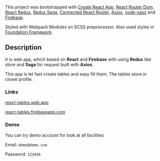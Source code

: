 This project was bootstrapped with [Create React App](https://github.com/facebook/create-react-app), [React Router Dom](https://github.com/ReactTraining/react-router/tree/master/packages/react-router-dom), [React Redux](https://github.com/reduxjs/react-redux), [Redux Saga](https://github.com/redux-saga/redux-saga), [Connected React Router](https://github.com/supasate/connected-react-router), [Axios](https://github.com/axios/axios), [node-sass](https://github.com/sass/node-sass) and [Firebase](https://github.com/firebase/).

Styled with Webpack Modules on SCSS preprocessor. Also used styles in [Foundation Framework](https://get.foundation/index.html)

## Description

It is web app, which based on **React** and **Firebase** with using **Redux** like store and **Saga** for request built with **Axios**.


This app is let fast create tables and easy fill them. The tables store in closet profile.

### Links

[react-tables.web.app](https://react-tables.web.app)

[react-tables.firebaseapp.com](https://react-tables.firebaseapp.com)

### Demo

You can try demo account for look at all facilities

Email: `demo@demo.com`

Password: `123456`
